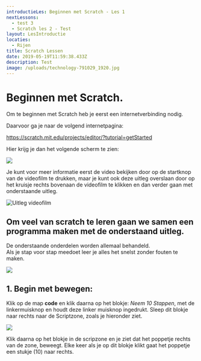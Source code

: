```yaml
---
introductieLes: Beginnen met Scratch - Les 1
nextLessons:
  - test 3
  - Scratch les 2 - Test
layout: LesIntroductie
locaties:
  - Rijen
title: Scratch Lessen
date: 2019-05-19T11:59:38.433Z
description: Test
image: /uploads/technology-791029_1920.jpg
---
```

# B**eginnen met Scratch.**

Om te beginnen met Scratch heb je eerst een internetverbinding nodig. 

Daarvoor ga je naar de volgend internetpagina:

<https://scratch.mit.edu/projects/editor/?tutorial=getStarted>

Hier krijg je dan het volgende scherm te zien:

![](/uploads/screen-shot-08-10-19-at-01.50-pm.png)

Je kunt voor meer informatie eerst de video bekijken door op de startknop van de videofilm te drukken, maar je kunt ook deze uitleg overslaan door op het kruisje rechts bovenaan de videofilm te klikken en dan verder gaan met onderstaande uitleg.

![Uitleg videofilm](/uploads/screen-shot-08-10-19-at-01.56-pm.png "Uitleg videofilm")

## Om veel van scratch te leren gaan we samen een programma maken met de onderstaand uitleg. 

De onderstaande onderdelen worden allemaal behandeld.\
Als je stap voor stap meedoet leer je alles het snelst zonder fouten te maken.

![](/uploads/overzicht-stappen.png)

## 1.	Begin met bewegen:

Klik op de map **code** en klik daarna op het blokje: _Neem 10 Stappen_, met de linkermuisknop en houdt deze linker muisknop ingedrukt. Sleep dit blokje naar rechts naar de Scriptzone, zoals je hieronder ziet.

![](/uploads/screen-shot-08-10-19-at-02.35-pm.png)

Klik daarna op het blokje in de scripzone en je ziet dat het poppetje rechts van de zone, beweegt. Elke keer als je op dit blokje klikt gaat het poppetje een stukje (10) naar rechts.
